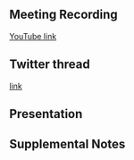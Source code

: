 ## Meeting Recording

[YouTube link](--)

## Twitter thread

[link](--)

## Presentation


## Supplemental Notes
